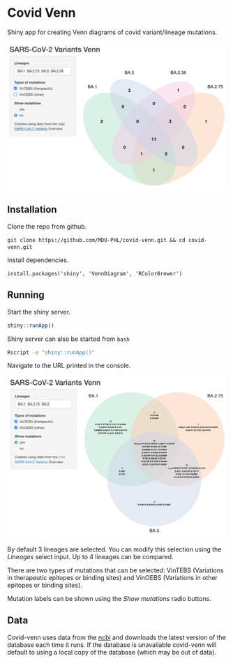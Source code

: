 # Covid Venn

Shiny app for creating Venn diagrams of covid variant/lineage mutations.

![](images/count.png)

## Installation

Clone the repo from github.
```
git clone https://github.com/MDU-PHL/covid-venn.git && cd covid-venn.git
```

Install dependencies.

```
install.packages('shiny', 'VennDiagram', 'RColorBrewer')
```

## Running

Start the shiny server.

```R
shiny::runApp()
```

Shiny server can also be started from `bash`

```bash
Rscript -e "shiny::runApp()"
```

Navigate to the URL printed in the console.

![](images/mutations.png)

By default 3 lineages are selected. You can modify this selection using the *Lineages* select input. Up to 4 lineages can be compared. 

There are two types of mutations that can be selected: VinTEBS (Variations in therapeutic epitopes or binding sites) and VinOEBS (Variations in other epitopes or binding sites).

Mutation labels can be shown using the *Show mutations* radio buttons. 

## Data

Covid-venn uses data from the [ncbi](https://www.ncbi.nlm.nih.gov/activ) and downloads the latest version of the database each time it runs. If the database is unavailable covid-venn will default to using a local copy of the database (which may be out of data).
